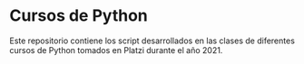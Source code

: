 # Cursos de Python

Este repositorio contiene los script desarrollados en las clases de diferentes cursos de Python tomados en Platzi durante el año 2021.


